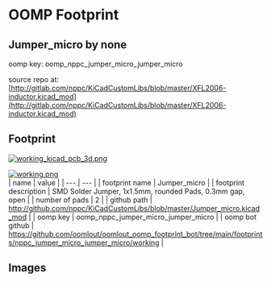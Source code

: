 # OOMP Footprint  
## Jumper_micro  by none  
  
oomp key: oomp_nppc_jumper_micro_jumper_micro  
  
source repo at: [http://gitlab.com/nppc/KiCadCustomLibs/blob/master/XFL2006-inductor.kicad_mod](http://gitlab.com/nppc/KiCadCustomLibs/blob/master/XFL2006-inductor.kicad_mod)  
## Footprint  
  
[![working_kicad_pcb_3d.png](working_kicad_pcb_3d_600.png)](working_kicad_pcb_3d.png)  
  
[![working.png](working_600.png)](working.png)  
| name | value | 
| --- | --- | 
| footprint name | Jumper_micro | 
| footprint description | SMD Solder Jumper, 1x1.5mm, rounded Pads, 0.3mm gap, open | 
| number of pads | 2 | 
| github path | http://github.com/nppc/KiCadCustomLibs/blob/master/Jumper_micro.kicad_mod | 
| oomp key | oomp_nppc_jumper_micro_jumper_micro | 
| oomp bot github | https://github.com/oomlout/oomlout_oomp_footprint_bot/tree/main/footprints/nppc_jumper_micro_jumper_micro/working | 
## Images  
